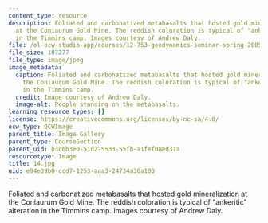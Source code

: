```yaml
---
content_type: resource
description: Foliated and carbonatized metabasalts that hosted gold mineralization
  at the Coniaurum Gold Mine. The reddish coloration is typical of "ankeritic" alteration
  in the Timmins camp. Images courtesy of Andrew Daly.
file: /ol-ocw-studio-app/courses/12-753-geodynamics-seminar-spring-2005/e94e39b0ccd71253aaa324734a30a100_14.jpg
file_size: 107277
file_type: image/jpeg
image_metadata:
  caption: Foliated and carbonatized metabasalts that hosted gold mineralization at
    the Coniaurum Gold Mine. The reddish coloration is typical of "ankeritic" alteration
    in the Timmins camp.
  credit: Image courtesy of Andrew Daly.
  image-alt: People standing on the metabasalts.
learning_resource_types: []
license: https://creativecommons.org/licenses/by-nc-sa/4.0/
ocw_type: OCWImage
parent_title: Image Gallery
parent_type: CourseSection
parent_uid: b3c6b3e0-51d2-5533-55fb-a1fef08ed31a
resourcetype: Image
title: 14.jpg
uid: e94e39b0-ccd7-1253-aaa3-24734a30a100
---
```

Foliated and carbonatized metabasalts that hosted gold mineralization at the Coniaurum Gold Mine. The reddish coloration is typical of "ankeritic" alteration in the Timmins camp. Images courtesy of Andrew Daly.